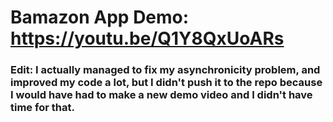 # Bamazon App Demo: https://youtu.be/Q1Y8QxUoARs

### Edit: I actually managed to fix my asynchronicity problem, and improved my code a lot, but I didn't push it to the repo because I would have had to make a new demo video and I didn't have time for that.